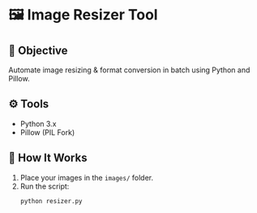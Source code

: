 # 🖼 Image Resizer Tool

## 📌 Objective
Automate image resizing & format conversion in batch using Python and Pillow.

## ⚙️ Tools
- Python 3.x
- Pillow (PIL Fork)

## 🚀 How It Works
1. Place your images in the `images/` folder.
2. Run the script:
   ```bash
   python resizer.py
